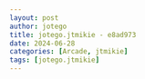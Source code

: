```yaml
---
layout: post
author: jotego
title: jotego.jtmikie - e8ad973
date: 2024-06-28
categories: [Arcade, jtmikie]
tags: [jotego.jtmikie]
---
```


